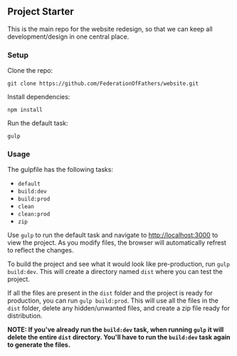 ## Project Starter

This is the main repo for the website redesign, so that we can keep all development/design in one central place.

### Setup

Clone the repo:
```
git clone https://github.com/FederationOfFathers/website.git
```

Install dependencies:
```
npm install
```

Run the default task:
```
gulp
```

### Usage

The gulpfile has the following tasks:
- `default`
- `build:dev`
- `build:prod`
- `clean`
- `clean:prod`
- `zip`

Use `gulp` to run the default task and navigate to [http://localhost:3000](http://localhost:3000) to view the project. As you modify files, the browser will automatically refrest to reflect the changes.

To build the project and see what it would look like pre-production, run `gulp build:dev`. This will create a directory named `dist` where you can test the project.

If all the files are present in the `dist` folder and the project is ready for production, you can run `gulp build:prod`. This will use all the files in the `dist` folder, delete any hidden/unwanted files, and create a zip file ready for distribution.

**NOTE: If you've already run the `build:dev` task, when running `gulp` it will delete the entire `dist` directory. You'll have to run the `build:dev` task again to generate the files.**
